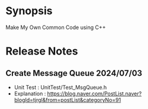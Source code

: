 # Synopsis
Make My Own Common Code using C++

# Release Notes
## Create Message Queue 2024/07/03
  * Unit Test : UnitTest/Test_MsgQueue.h
  * Explanation : https://blog.naver.com/PostList.naver?blogId=tjrgl&from=postList&categoryNo=91